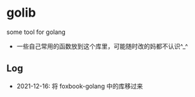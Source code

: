 # golib
some tool for golang

- 一些自己常用的函数放到这个库里，可能随时改的妈都不认识^_^


## Log

- 2021-12-16: 将 foxbook-golang 中的库移过来


